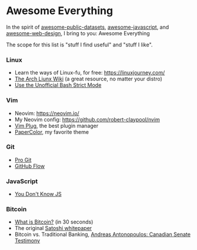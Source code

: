 Awesome Everything
==================
In the spirit of
[awesome-public-datasets](https://github.com/caesar0301/awesome-public-datasets),
[awesome-javascript](https://github.com/sorrycc/awesome-javascript), and
[awesome-web-design](https://github.com/nicolesaidy/awesome-web-design), I
bring to you: Awesome Everything

The scope for this list is "stuff I find useful" and "stuff I like".

### Linux
* Learn the ways of Linux-fu, for free: https://linuxjourney.com/
* [The Arch Liunx Wiki](https://wiki.archlinux.org/) (a great resource, no matter your distro)
* [Use the Unofficial Bash Strict Mode](http://redsymbol.net/articles/unofficial-bash-strict-mode/)

### Vim
* Neovim: https://neovim.io/
* My Neovim config: https://github.com/robert-claypool/nvim
* [Vim Plug](https://github.com/junegunn/vim-plug), the best plugin manager
* [PaperColor](https://github.com/NLKNguyen/papercolor-theme), my favorite theme

### Git
* [Pro Git](https://git-scm.com/book/en/v2)
* [GitHub Flow](https://guides.github.com/introduction/flow/)

### JavaScript
* [You Don't Know JS](https://github.com/getify/You-Dont-Know-JS)

### Bitcoin
* [What is Bitcoin?](http://youtu.be/Um63OQz3bjo) (in 30 seconds)
* The original [Satoshi whitepaper](https://bitcoin.org/bitcoin.pdf)
* Bitcoin vs. Traditional Banking, [Andreas Antonopoulos: Canadian Senate Testimony](https://decentralize.today/opening-remarks-canadian-senate-testimony-on-bitcoin-eb77f696ee5e)
